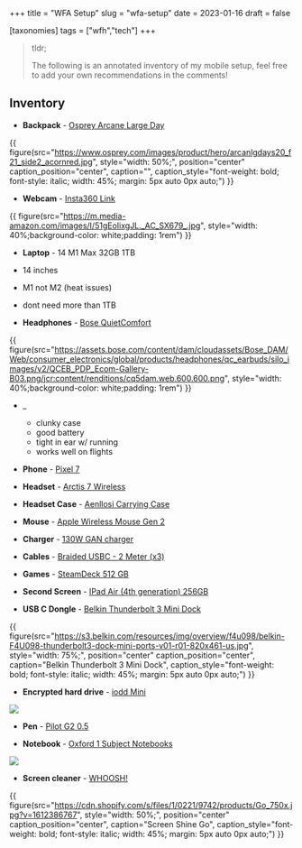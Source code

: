 +++
title = "WFA Setup"
slug = "wfa-setup"
date = 2023-01-16
draft = false

[taxonomies]
tags = ["wfh","tech"]
+++

> tldr;
>
> The following is an annotated inventory of my mobile setup, feel free to add your own recommendations in the comments!

<!-- more -->

## Inventory

- **Backpack** - [Osprey Arcane Large Day](https://www.osprey.com/us/en/product/osprey-arcane-large-day-ARCANLGDAYS20.html)

{{ figure(src="https://www.osprey.com/images/product/hero/arcanlgdays20_f21_side2_acornred.jpg",
          style="width: 50%;",
          position="center"
          caption_position="center",
          caption="",
          caption_style="font-weight: bold; font-style: italic; width: 45%; margin: 5px auto 0px auto;") }}

- **Webcam** - [Insta360 Link](https://www.amazon.com/insta360-Link-Noise-Canceling-Microphones-Specialized/dp/B0B826KS4B)

{{ figure(src="https://m.media-amazon.com/images/I/51gEoIixgJL._AC_SX679_.jpg",
          style="width: 40%;background-color: white;padding: 1rem") }}

- **Laptop** - 14 M1 Max 32GB 1TB

- 14 inches
- M1 not M2 (heat issues)
- dont need more than 1TB

- **Headphones** - [Bose QuietComfort](https://www.bose.com/en_us/products/headphones/earbuds/quietcomfort-earbuds.html#v=qc_earbuds_black)

{{ figure(src="https://assets.bose.com/content/dam/cloudassets/Bose_DAM/Web/consumer_electronics/global/products/headphones/qc_earbuds/silo_images/v2/QCEB_PDP_Ecom-Gallery-B03.png/jcr:content/renditions/cq5dam.web.600.600.png",
          style="width: 40%;background-color: white;padding: 1rem") }}

- _
  - clunky case
  - good battery
  - tight in ear w/ running
  - works well on flights

- **Phone** - [Pixel 7](https://store.google.com/product/pixel_7?hl=en-US)

- **Headset** - [Arctis 7 Wireless](https://www.amazon.com/SteelSeries-Wireless-Gaming-Headset-Headphone-Console/dp/B07GFW7GYX)

- **Headset Case** - [Aenllosi Carrying Case](https://www.amazon.com/Aenllosi-Carrying-SteelSeries-Arctis-Headset/dp/B07R646TK3)

- **Mouse** - [Apple Wireless Mouse Gen 2](https://www.apple.com/shop/product/MMMQ3AM/A/magic-mouse-black-multi-touch-surface)

- **Charger** - [130W GAN charger](https://www.amazon.com/dp/B08XQMKQFV)

- **Cables** - [Braided USBC - 2 Meter (x3)](https://www.amazon.com/PHILIPS-Connectors-Compatible-DLC4206C-37/dp/B077XMS9RJ)

- **Games** - [SteamDeck 512 GB](https://store.steampowered.com/steamdeck)

- **Second Screen** - [IPad Air (4th generation) 256GB](https://www.apple.com/ipad-air/)

- **USB C Dongle** - [Belkin Thunderbolt 3 Mini Dock](https://www.belkin.com/thunderbolt-3-dock-mini-hd/P-F4U098.html)

{{ figure(src="https://s3.belkin.com/resources/img/overview/f4u098/belkin-F4U098-thunderbolt3-dock-mini-ports-v01-r01-820x461-us.jpg",
          style="width: 75%;",
          position="center"
          caption_position="center",
          caption="Belkin Thunderbolt 3 Mini Dock",
          caption_style="font-weight: bold; font-style: italic; width: 45%; margin: 5px auto 0px auto;") }}

- **Encrypted hard drive** - [iodd Mini](https://www.amazon.com/256-bit-Secure-encrypted-Drive-256GB/dp/B07Y465VX1)

![](https://m.media-amazon.com/images/I/51eiW1r6OtL._AC_SL1000_.jpg)

- **Pen** - [Pilot G2 0.5](https://www.staples.com/Pilot-G2-Premium-Retractable-Gel-Roller-Pens-Extra-Fine-Point-Black-5-Pack-31173/product_755956)

- **Notebook** - [Oxford 1 Subject Notebooks](https://www.amazon.com/gp/product/B00D3OR58A?psc=1)

![](https://m.media-amazon.com/images/I/51P4llsnvFL._AC_.jpg)

- **Screen cleaner** - [WHOOSH!](https://whoosh.com/collections/screen-shine/products/whoosh-screen-shine-go)

{{ figure(src="https://cdn.shopify.com/s/files/1/0221/9742/products/Go_750x.jpg?v=1612386767",
          style="width: 50%;",
          position="center"
          caption_position="center",
          caption="Screen Shine Go",
          caption_style="font-weight: bold; font-style: italic; width: 45%; margin: 5px auto 0px auto;") }}

